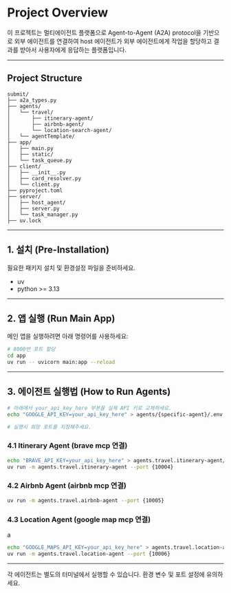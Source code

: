 # Project Overview

이 프로젝트는 멀티에이전트 플랫폼으로 Agent-to-Agent (A2A) protocol을 기반으로 외부 에이전트를 연결하여 host 에이전트가 외부 에이전트에게 작업을 할당하고 결과를 받아서 사용자에게 응답하는 플랫폼입니다.

---

## Project Structure

```
submit/
├── a2a_types.py
├── agents/
│   └── travel/
│       ├── itinerary-agent/
│       ├── airbnb-agent/
│       └── location-search-agent/
│   └── agentTemplate/
├── app/
│   ├── main.py
│   ├── static/
│   └── task_queue.py
├── client/
│   ├── __init__.py
│   ├── card_resolver.py
│   └── client.py
├── pyproject.toml
├── server/
│   ├── host_agent/
│   ├── server.py
│   └── task_manager.py
├── uv.lock
```

---

## 1. 설치 (Pre-Installation)

필요한 패키지 설치 및 환경설정 파일을 준비하세요.

- uv
- python >= 3.13

---

## 2. 앱 실행 (Run Main App)

메인 앱을 실행하려면 아래 명령어를 사용하세요:

```bash
# 8000번 포트 할당
cd app
uv run -- uvicorn main:app --reload
```

---

## 3. 에이전트 실행법 (How to Run Agents)

```bash
# 아래에서 your_api_key_here 부분을 실제 API 키로 교체하세요.
echo "GOOGLE_API_KEY=your_api_key_here" > agents/{specific-agent}/.env

# 실행시 희망 포트를 지정해주세요.

```

### 4.1 Itinerary Agent (brave mcp 연결)

```bash
echo "BRAVE_API_KEY=your_api_key_here" > agents.travel.itinerary-agent/.env
uv run -m agents.travel.itinerary-agent --port {10004}
```

### 4.2 Airbnb Agent (airbnb mcp 연결)

```bash
uv run -m agents.travel.airbnb-agent --port {10005}
```

### 4.3 Location Agent (google map mcp 연결)
a
```bash
echo "GOOGLE_MAPS_API_KEY=your_api_key_here" > agents.travel.location-agent/.env
uv run -m agents.travel.location-agent --port {10006}
```

---

각 에이전트는 별도의 터미널에서 실행할 수 있습니다. 환경 변수 및 포트 설정에 유의하세요.


